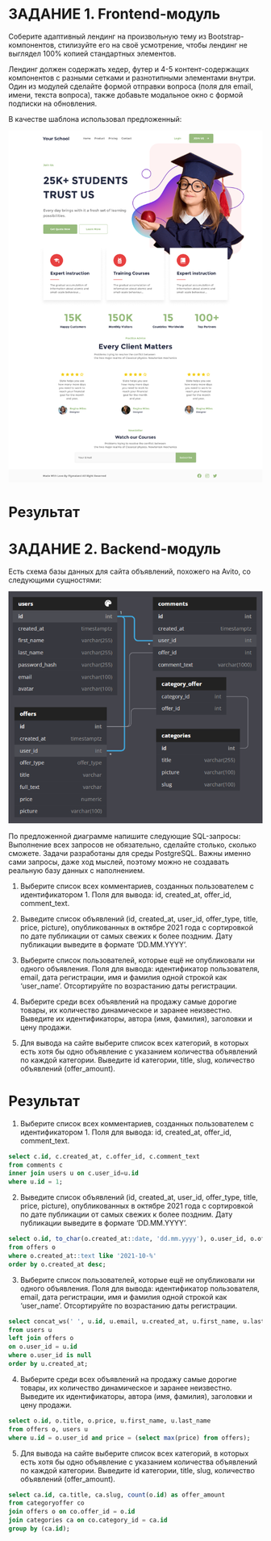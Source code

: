 # ЗАДАНИЕ 1. Frontend-модуль

Соберите адаптивный лендинг на произвольную тему из Bootstrap-компонентов, стилизуйте его на своё усмотрение, чтобы лендинг не выглядел 100% копией стандартных элементов.

Лендинг должен содержать хедер, футер и 4-5 контент-содержащих компонентов с разными сетками и разнотипными элементами внутри. Один из модулей сделайте формой отправки вопроса (поля для email, имени, текста вопроса), также добавьте модальное окно с формой подписки на обновления.

В качестве шаблона использовал предложенный:

![Шаблон](school-recover.jpg)

# Результат

# ЗАДАНИЕ 2. Backend-модуль

Есть схема базы данных для сайта объявлений, похожего на Avito, со следующими сущностями:

![Схема](sql-task.png)

По предложенной диаграмме напишите следующие SQL-запросы:
Выполнение всех запросов не обязательно, сделайте столько, сколько сможете.
Задачи разработаны для среды PostgreSQL.
Важны именно сами запросы, даже ход мыслей, поэтому можно не создавать реальную базу данных с наполнением.

1. Выберите список всех комментариев, созданных пользователем с идентификатором 1. Поля для вывода: id, created_at, offer_id, comment_text.

2. Выведите список объявлений (id, created_at, user_id, offer_type, title, price, picture), опубликованных в октябре 2021 года с сортировкой по дате публикации от самых свежих к более поздним. Дату публикации выведите в формате ‘DD.MM.YYYY’.

3. Выберите список пользователей, которые ещё не опубликовали ни одного объявления. Поля для вывода: идентификатор пользователя, email, дата регистрации, имя и фамилия одной строкой как ‘user_name’. Отсортируйте по возрастанию даты регистрации.

4. Выберите среди всех объявлений на продажу самые дорогие товары, их количество динамическое и заранее неизвестно.
Выведите их идентификаторы, автора (имя, фамилия), заголовки и цену продажи. 

5. Для вывода на сайте выберите список всех категорий, в которых есть хотя бы одно объявление с указанием количества объявлений по каждой категории. Выведите id категории, title, slug, количество объявлений (offer_amount).

# Результат

1. Выберите список всех комментариев, созданных пользователем с идентификатором 1. Поля для вывода: id, created_at, offer_id, comment_text.

```sql
select c.id, c.created_at, c.offer_id, c.comment_text
from comments c
inner join users u on c.user_id=u.id
where u.id = 1;
```

2. Выведите список объявлений (id, created_at, user_id, offer_type, title, price, picture), опубликованных в октябре 2021 года с сортировкой по дате публикации от самых свежих к более поздним. Дату публикации выведите в формате ‘DD.MM.YYYY’.

```sql
select o.id, to_char(o.created_at::date, 'dd.mm.yyyy'), o.user_id, o.offer_type, o.title, o.price, o.picture
from offers o
where o.created_at::text like '2021-10-%'
order by o.created_at desc;
```

3. Выберите список пользователей, которые ещё не опубликовали ни одного объявления. Поля для вывода: идентификатор пользователя, email, дата регистрации, имя и фамилия одной строкой как ‘user_name’. Отсортируйте по возрастанию даты регистрации.

```sql
select concat_ws(' ', u.id, u.email, u.created_at, u.first_name, u.last_name) as user_name
from users u
left join offers o
on o.user_id = u.id
where o.user_id is null
order by u.created_at;
```

4. Выберите среди всех объявлений на продажу самые дорогие товары, их количество динамическое и заранее неизвестно.
Выведите их идентификаторы, автора (имя, фамилия), заголовки и цену продажи. 

```sql
select o.id, o.title, o.price, u.first_name, u.last_name
from offers o, users u
where u.id = o.user_id and price = (select max(price) from offers);
```

5. Для вывода на сайте выберите список всех категорий, в которых есть хотя бы одно объявление с указанием количества объявлений по каждой категории. Выведите id категории, title, slug, количество объявлений (offer_amount).

```sql
select ca.id, ca.title, ca.slug, count(o.id) as offer_amount
from categoryoffer co 
join offers o on co.offer_id = o.id 
join categories ca on co.category_id = ca.id 
group by (ca.id);
```